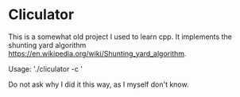 # Cliculator

This is a somewhat old project I used to learn cpp. It implements the 
shunting yard algorithm https://en.wikipedia.org/wiki/Shunting_yard_algorithm.

Usage: './cliculator -c <expression>'

Do not ask why I did it this way, as I myself don't know.
